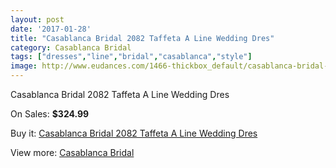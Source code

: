 ```yaml
---
layout: post
date: '2017-01-28'
title: "Casablanca Bridal 2082 Taffeta A Line Wedding Dres"
category: Casablanca Bridal
tags: ["dresses","line","bridal","casablanca","style"]
image: http://www.eudances.com/1466-thickbox_default/casablanca-bridal-2082-taffeta-a-line-wedding-dres.jpg
---
```

Casablanca Bridal 2082 Taffeta A Line Wedding Dres

On Sales: **$324.99**
<a href="https://www.eudances.com/en/casablanca-bridal/515-casablanca-bridal-2082-taffeta-a-line-wedding-dres.html"><amp-img layout="responsive" width="600" height="600" src="//www.eudances.com/1466-thickbox_default/casablanca-bridal-2082-taffeta-a-line-wedding-dres.jpg" alt="Casablanca Bridal 2082 Taffeta A Line Wedding Dres 0" /></a>
<a href="https://www.eudances.com/en/casablanca-bridal/515-casablanca-bridal-2082-taffeta-a-line-wedding-dres.html"><amp-img layout="responsive" width="600" height="600" src="//www.eudances.com/1468-thickbox_default/casablanca-bridal-2082-taffeta-a-line-wedding-dres.jpg" alt="Casablanca Bridal 2082 Taffeta A Line Wedding Dres 1" /></a>
<a href="https://www.eudances.com/en/casablanca-bridal/515-casablanca-bridal-2082-taffeta-a-line-wedding-dres.html"><amp-img layout="responsive" width="600" height="600" src="//www.eudances.com/1467-thickbox_default/casablanca-bridal-2082-taffeta-a-line-wedding-dres.jpg" alt="Casablanca Bridal 2082 Taffeta A Line Wedding Dres 2" /></a>

Buy it: [Casablanca Bridal 2082 Taffeta A Line Wedding Dres](https://www.eudances.com/en/casablanca-bridal/515-casablanca-bridal-2082-taffeta-a-line-wedding-dres.html "Casablanca Bridal 2082 Taffeta A Line Wedding Dres")

View more: [Casablanca Bridal](https://www.eudances.com/en/4-casablanca-bridal "Casablanca Bridal")